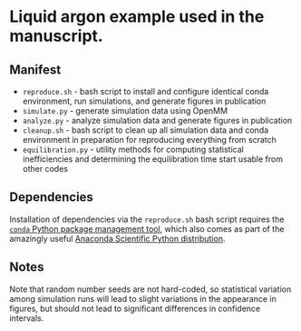 # Liquid argon example used in the manuscript.

## Manifest

* `reproduce.sh` - bash script to install and configure identical conda environment, run simulations, and generate figures in publication
* `simulate.py` - generate simulation data using OpenMM
* `analyze.py` - analyze simulation data and generate figures in publication
* `cleanup.sh` - bash script to clean up all simulation data and conda environment in preparation for reproducing everything from scratch
* `equilibration.py` - utility methods for computing statistical inefficiencies and determining the equilibration time start usable from other codes

## Dependencies

Installation of dependencies via the `reproduce.sh` bash script requires the [`conda` Python package management tool](http://conda.pydata.org/docs/), which also comes as part of the amazingly useful [Anaconda Scientific Python distribution](https://store.continuum.io/cshop/anaconda/).

## Notes

Note that random number seeds are not hard-coded, so statistical variation among simulation runs will lead to slight variations in the appearance in figures, but should not lead to significant differences in confidence intervals.

